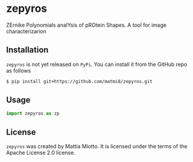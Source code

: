 # zepyros

ZErnike Polynomials analYsis of pROtein Shapes. A tool for image characterizarion

## Installation
`zepyros` is not yet released on `PyPi`.
You can install it from the GitHub repo as follows

```bash
$ pip install git+https://github.com/matmi8/zepyros.git
```

## Usage

```python
import zepyros as zp
```

[//]: # (## Contributing)

[//]: # ()
[//]: # (Interested in contributing? Check out the contributing guidelines. Please note that this project is released with a Code of Conduct. By contributing to this project, you agree to abide by its terms.)

## License

`zepyros` was created by Mattia Miotto. It is licensed under the terms of the Apache License 2.0 license.

